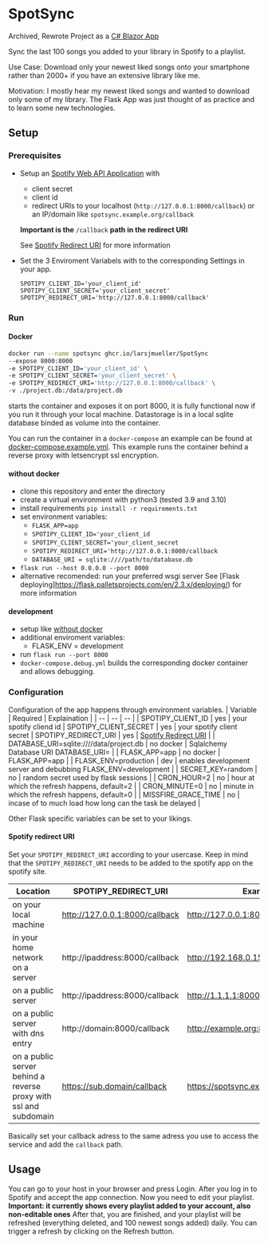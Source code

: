 # SpotSync

Archived, Rewrote Project as a [C# Blazor App](github.com/lrsmueller/SpotSync)

Sync the last 100 songs you added to your library in Spotify to a playlist. 

Use Case: Download only your newest liked songs onto your smartphone rather than 2000+ if you have an extensive library like me.

Motivation: I mostly hear my newest liked songs and wanted to download only some of my library.
The Flask App was just thought of as practice and to learn some new technologies.

## Setup
### Prerequisites
- Setup an [Spotify Web API Application](https://developers.spotify.com/) with 
  - client secret
  - client id
  - redirect URIs to your localhost (`http://127.0.0.1:8000/callback`) or an IP/domain like `spotsync.example.org/callback`
  
  **Important is the** `/callback` **path in the redirect URI**
  
  See [Spotify Redirect URI](#spotify-redirect-uri) for more information

- Set the 3 Enviroment Variabels with to the corresponding Settings in your app.
  ```
  SPOTIPY_CLIENT_ID='your_client_id'
  SPOTIPY_CLIENT_SECRET='your_client_secret'
  SPOTIPY_REDIRECT_URI='http://127.0.0.1:8000/callback'
  ```

### Run

#### Docker

```bash
docker run --name spotsync ghcr.io/larsjmueller/SpotSync
--expose 8000:8000 
-e SPOTIPY_CLIENT_ID='your_client_id' \
-e SPOTIPY_CLIENT_SECRET='your_client_secret' \
-e SPOTIPY_REDIRECT_URI='http://127.0.0.1:8000/callback' \
-v ./project.db:/data/project.db
``` 

starts the container and exposes it on port 8000, it is fully functional now if you run it through your local machine.
Datastorage is in a local sqlite database binded as volume into the container.

You can run the container in a `docker-compose` an example can be found at [docker-compose.example.yml](docker-compose.example.yml). This example runs the container behind a reverse proxy with letsencrypt ssl encryption.

#### without docker
- clone this repository and enter the directory
- create a virtual environment with python3 (tested 3.9 and 3.10)
- install requirements `pip install -r requirements.txt`
- set environment variables:
  - `FLASK_APP=app`
  - `SPOTIPY_CLIENT_ID='your_client_id`
  - `SPOTIPY_CLIENT_SECRET='your_client_secret`
  - `SPOTIPY_REDIRECT_URI='http://127.0.0.1:8000/callback`
  - `DATABASE_URI = sqlite:////path/to/database.db`
- `flask run --host 0.0.0.0 --port 8000`
- alternative recomended: run your preferred wsgi server See [Flask deploying]https://flask.palletsprojects.com/en/2.3.x/deploying/) for more information

#### development
- setup like [without docker](#without-docker)
- additional enviroment variables:
  - FLASK_ENV = development
- run `flask run --port 8000`
- `docker-compose.debug.yml` builds the corresponding docker container and allows debugging. 

### Configuration
Configuration of the app happens through environment variables. 
| Variable | Required | Explaination | 
| -- | -- | -- | 
| SPOTIPY_CLIENT_ID | yes |  your spotify cliend id
| SPOTIPY_CLIENT_SECRET | yes |  your spotify client secret
| SPOTIPY_REDIRECT_URI | yes | [Spotify Redirect URI](#spotify-redirect-uri) |
| DATABASE_URI=sqlite:////data/project.db | no docker | Sqlalchemy Database URI DATABASE_URI= |
| FLASK_APP=app | no docker | FLASK_APP=app |
| FLASK_ENV=production | dev | enables development server and debubbing FLASK_ENV=development |
| SECRET_KEY=random | no | random secret used by flask sessions |
| CRON_HOUR=2 | no | hour at which the refresh happens, default=2 |
| CRON_MINUTE=0 | no | minute in which the refresh happens, default=0 |
| MISSFIRE_GRACE_TIME | no | incase of to much load how long can the task be delayed | 
 
 Other Flask specific variables can be set to your likings.

#### **Spotify redirect URI**
Set your `SPOTIPY_REDIRECT_URI` according to your usercase.
Keep in mind that the `SPOTIPY_REDIRECT_URI` needs to be added to the spotify app on the spotify site.

| Location | SPOTIPY_REDIRECT_URI | Example |
| -- | -- | -- |
| on your local machine | http://127.0.0.1:8000/callback | http://127.0.0.1:8000/callback |
| in your home network on a server | http://ipaddress:8000/callback | http://192.168.0.15:8000/callback |
| on a public server | http://ipaddress:8000/callback | http://1.1.1.1:8000/callback |
| on a public server with dns entry | http://domain:8000/callback | http://example.org:8000/callback |
| on a public server behind a reverse proxy with ssl and subdomain | https://sub.domain/callback | https://spotsync.example.org/callback |

Basically set your callback adress to the same adress you use to access the service and add the `callback` path.



## Usage
You can go to your host in your browser and press Login.
After you log in to Spotify and accept the app connection.
Now you need to edit your playlist.
**Important: it currently shows every playlist added to your account, also non-editable ones**
After that, you are finished, and your playlist will be refreshed (everything deleted, and 100 newest songs added) daily.
You can trigger a refresh by clicking on the Refresh button.

